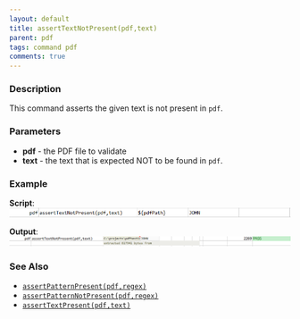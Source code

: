 ```yaml
---
layout: default
title: assertTextNotPresent(pdf,text)
parent: pdf
tags: command pdf
comments: true
---
```



### Description
This command asserts the given text is not present in `pdf`.


### Parameters
- **pdf** - the PDF file to validate
- **text** - the text that is expected NOT to be found in `pdf`.


### Example
**Script**:<br/>
![script](image/assertTextNotPresent_01.png)

**Output**:<br/>
![output](image/assertTextNotPresent_02.png)


### See Also
- [`assertPatternPresent(pdf,regex)`](assertPatternPresent(pdf,regex))
- [`assertPatternNotPresent(pdf,regex)`](assertPatternNotPresent(pdf,regex))
- [`assertTextPresent(pdf,text)`](assertTextPresent(pdf,text))
